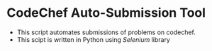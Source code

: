 # CodeChef Auto-Submission Tool
* This script automates submissions of problems on codechef.
* This scipt is written in Python using *Selenium* library